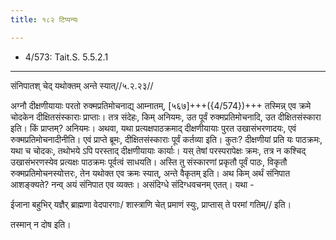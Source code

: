 ```yaml
---
title: १८२ टिप्पन्यः

---
```

- 4/573: Tait.S. 5.5.2.1

____________________________________________


संनिपातश् चेद् यथोक्तम् अन्ते स्यात्//५.२.२३//

अग्नौ दीक्षणीयायाः परतो रुक्मप्रतिमोचनाद्य् आम्नातम्, [५६७]+++({4/574})+++ तस्मिन्न् एव क्रमे चोदकेन दीक्षितसंस्काराः प्राप्ताः। तत्र संदेहः, किम् अनियमः, उत पूर्वं रुक्मप्रतिमोचनादि, उत दीक्षितसंस्कारा इति। किं प्राप्तम्? अनियमः। अथवा, यथा प्रत्यक्षपाठक्रमाद् दीक्षणीयायाः पुरत उखासंभरणादयः, एवं रुक्मप्रतिमोचनादीनीति।
एवं प्राप्ते ब्रूमः, दीक्षितसंस्काराः पूर्वं कर्तव्या इति। कुतः? दीक्षणीयां प्रति यः पाठक्रमः, यथा च चोदकः, तथोभये ऽपि परस्ताद् दीक्षणीयायाः कार्याः। यस् तेषां परस्परापेक्षः क्रमः, तत्र न कश्चिद् उखासंभरणस्येव प्रत्यक्षः पाठक्रमः पूर्वत्वं साधयति। अस्ति तु संस्कारणां प्रकृतौ पूर्वं पाठः, विकृतौ रुक्मप्रतिमोचनस्योत्तरः, तेन यथोक्त एव क्रमः स्यात्, अन्ते वैकृतम् इति। अथ किम् अर्थं संनिपात आशङ्क्यते? नन्व् अयं संनिपात एव व्यक्तः। असंदिग्धे संदिग्धवचनम् एतत्। यथा -

ईजाना बहुभिर् यज्ञैर् ब्राह्मणा वेदपारगाः/
शास्त्राणि चेत् प्रमाणं स्युः, प्राप्तास् ते परमां गतिम्// इति।

तस्मान् न दोष इति।
